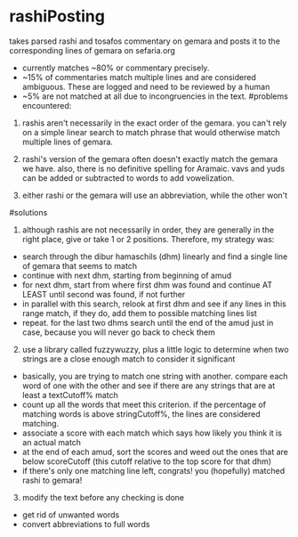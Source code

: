 rashiPosting
============

takes parsed rashi and tosafos commentary on gemara and posts it to the corresponding lines of gemara on sefaria.org
- currently matches ~80% or commentary precisely. 
- ~15% of commentaries match multiple lines and are considered ambiguous. These are logged and need to be reviewed by a human
- ~5% are not matched at all due to incongruencies in the text.
#problems encountered:


1. rashis aren't necessarily in the exact order of the gemara. you can't rely on a simple linear search to match phrase that would otherwise match multiple lines of gemara.

2. rashi's version of the gemara often doesn't exactly match the gemara we have. also, there is no definitive spelling for Aramaic. vavs and yuds can be added or subtracted to words to add vowelization.

3. either rashi or the gemara will use an abbreviation, while the other won't

#solutions

1. although rashis are not necessarily in order, they are generally in the right place, give or take 1 or 2 positions. Therefore, my strategy was:
  - search through the dibur hamaschils (dhm) linearly and find a single line of gemara that seems to match
  - continue with next dhm, starting from beginning of amud
  - for next dhm, start from where first dhm was found and continue AT LEAST until second was found, if not further
  - in parallel with this search, relook at first dhm and see if any lines in this range match, if they do, add them to possible matching lines list
  - repeat. for the last two dhms search until the end of the amud just in case, because you will never go back to check them

2. use a library called fuzzywuzzy, plus a little logic to determine when two strings are a close enough match to consider it significant
  - basically, you are trying to match one string with another. compare each word of one with the other and see if there are any strings that are at least a textCutoff% match
  - count up all the words that meet this criterion. if the percentage of matching words is above stringCutoff%, the lines are considered matching.
  - associate a score with each match which says how likely you think it is an actual match
  - at the end of each amud, sort the scores and weed out the ones that are below scoreCutoff (this cutoff relative to the top score for that dhm)
  - if there's only one matching line left, congrats! you (hopefully) matched rashi to gemara!

3. modify the text before any checking is done
  - get rid of unwanted words
  - convert abbreviations to full words
